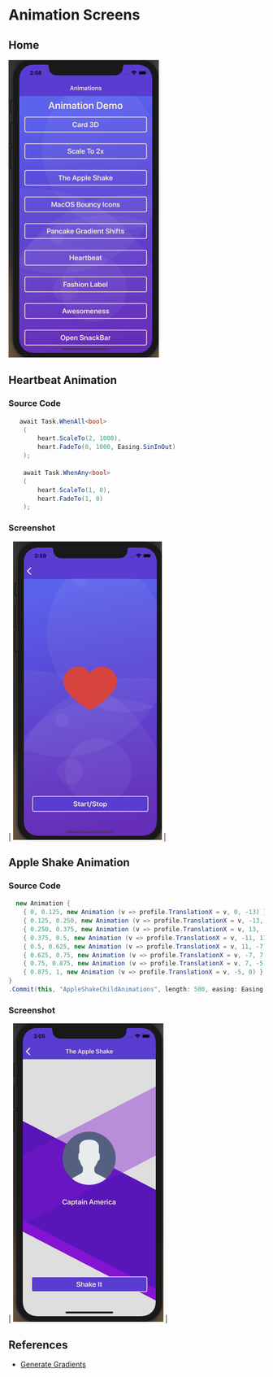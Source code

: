 # Animation Screens

## Home

![Alt text](screenshots/home.png?raw=true "Title")

## Heartbeat Animation
### Source Code
```csharp
   await Task.WhenAll<bool>
    (
        heart.ScaleTo(2, 1000),
        heart.FadeTo(0, 1000, Easing.SinInOut)
    );

    await Task.WhenAny<bool>
    (
        heart.ScaleTo(1, 0),
        heart.FadeTo(1, 0)
    );
```

### Screenshot

| ![Alt text](screenshots/heart.png?raw=true "Title") |


## Apple Shake Animation
### Source Code
```csharp
  new Animation {
    { 0, 0.125, new Animation (v => profile.TranslationX = v, 0, -13) },
    { 0.125, 0.250, new Animation (v => profile.TranslationX = v, -13, 13) },
    { 0.250, 0.375, new Animation (v => profile.TranslationX = v, 13, -11) },
    { 0.375, 0.5, new Animation (v => profile.TranslationX = v, -11, 11) },
    { 0.5, 0.625, new Animation (v => profile.TranslationX = v, 11, -7) },
    { 0.625, 0.75, new Animation (v => profile.TranslationX = v, -7, 7) },
    { 0.75, 0.875, new Animation (v => profile.TranslationX = v, 7, -5) },
    { 0.875, 1, new Animation (v => profile.TranslationX = v, -5, 0) }
}
.Commit(this, "AppleShakeChildAnimations", length: 500, easing: Easing.Linear, finished: (x, y) => _isAnimating = false);
```

### Screenshot

| ![Alt text](screenshots/appleshake.png?raw=true "Title") |




## References

* [Generate Gradients ](https://www.gradientmagic.com/)
